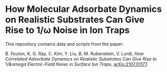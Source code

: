 # How Molecular Adsorbate Dynamics on Realistic Substrates Can Give Rise to 1/&omega; Noise in Ion Traps

This repository contains data and scripts from the paper:

B. Foulon, K. G. Ray, C. Kim, Y. Liu, B. M. Rubenstein, V. Lordi, _How Correlated Adsorbate Dynamics on Realistic Substrates Can Give Rise to 1/&omega Electric-Field Noise in Surface Ion Traps_, [arXiv:2107.01177](https://arxiv.org/abs/2107.01177).

